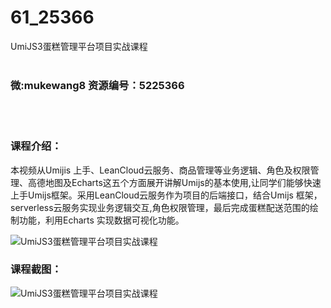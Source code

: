 # 61_25366
UmiJS3蛋糕管理平台项目实战课程
<br/></br>
<h3>微:mukewang8 资源编号：5225366</h3>
<br/></br>
<h3>课程介绍：</h3>
<p>本视频从Umijis 上手、LeanCloud云服务、商品管理等业务逻辑、角色及权限管理、高德地图及Echarts这五个方面展开讲解Umijs的基本使用,让同学们能够快速上手Umijs框架。采用LeanCloud云服务作为项目的后端接口，结合Umijs 框架，serverless云服务实现业务逻辑交互,角色权限管理，最后完成蛋糕配送范围的绘制功能，利用Echarts 实现数据可视化功能。</p>
<p><img src="https://www.ko996.com/wp-content/uploads/img/2022/07/1-77-300x191.png" alt="UmiJS3蛋糕管理平台项目实战课程"></p>
<div class="info-desc">
<h3>课程截图：</h3>
<p><img src="https://www.ko996.com/wp-content/uploads/img/2022/07/2-77.png" alt="UmiJS3蛋糕管理平台项目实战课程"></p>


			
</div>
